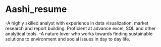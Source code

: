 # Aashi_resume

-A highly skilled analyst with experience in data visualization, market research and report building. Proficient at advance excel, SQL and other analytical tools.
-A nature lover who works towards finding sustainable solutions to environment and social issues in day to day life.
